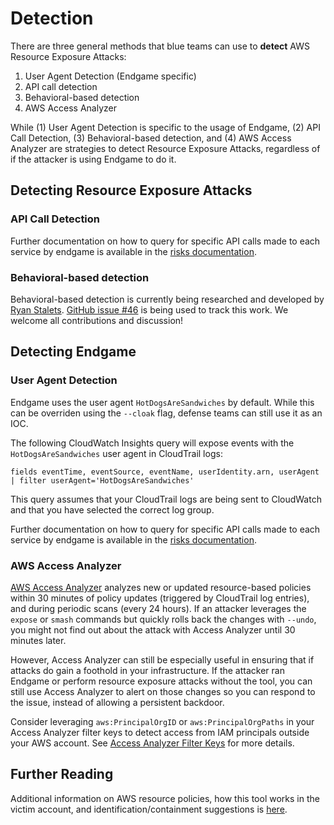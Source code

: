 # Detection

There are three general methods that blue teams can use to **detect** AWS Resource Exposure Attacks:

1. User Agent Detection (Endgame specific)
2. API call detection
3. Behavioral-based detection
4. AWS Access Analyzer

While (1) User Agent Detection is specific to the usage of Endgame, (2) API Call Detection, (3) Behavioral-based detection, and (4) AWS Access Analyzer are strategies to detect Resource Exposure Attacks, regardless of if the attacker is using Endgame to do it.

## Detecting Resource Exposure Attacks

### API Call Detection

Further documentation on how to query for specific API calls made to each service by endgame is available in the [risks documentation](./risks).

### Behavioral-based detection

Behavioral-based detection is currently being researched and developed by [Ryan Stalets](https://twitter.com/RyanStalets). [GitHub issue #46](https://github.com/salesforce/endgame/issues/46) is being used to track this work. We welcome all contributions and discussion!

## Detecting Endgame

### User Agent Detection

Endgame uses the user agent `HotDogsAreSandwiches` by default. While this can be overriden using the `--cloak` flag, defense teams can still use it as an IOC.

The following CloudWatch Insights query will expose events with the `HotDogsAreSandwiches` user agent in CloudTrail logs:

```
fields eventTime, eventSource, eventName, userIdentity.arn, userAgent 
| filter userAgent='HotDogsAreSandwiches'
```

This query assumes that your CloudTrail logs are being sent to CloudWatch and that you have selected the correct log group.

Further documentation on how to query for specific API calls made to each service by endgame is available in the [risks documentation](risks).

### AWS Access Analyzer

[AWS Access Analyzer](https://docs.aws.amazon.com/IAM/latest/UserGuide/what-is-access-analyzer.html) analyzes new or updated resource-based policies within 30 minutes of policy updates (triggered by CloudTrail log entries), and during periodic scans (every 24 hours). If an attacker leverages the `expose` or `smash` commands but quickly rolls back the changes with `--undo`, you might not find out about the attack with Access Analyzer until 30 minutes later.

However, Access Analyzer can still be especially useful in ensuring that if attacks do gain a foothold in your infrastructure. If the attacker ran Endgame or perform resource exposure attacks without the tool, you can still use Access Analyzer to alert on those changes so you can respond to the issue, instead of allowing a persistent backdoor.

Consider leveraging `aws:PrincipalOrgID` or `aws:PrincipalOrgPaths` in your Access Analyzer filter keys to detect access from IAM principals outside your AWS account. See [Access Analyzer Filter Keys](https://docs.aws.amazon.com/IAM/latest/UserGuide/access-analyzer-reference-filter-keys.html) for more details.

## Further Reading

Additional information on AWS resource policies, how this tool works in the victim account, and identification/containment suggestions is [here](resource-policy-primer.md).
